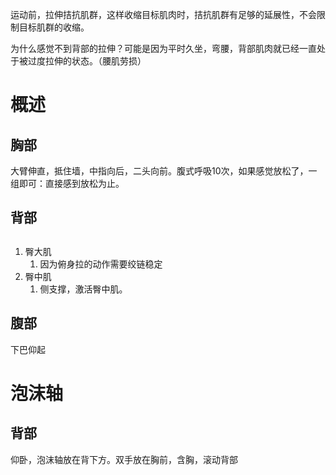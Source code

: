 运动前，拉伸拮抗肌群，这样收缩目标肌肉时，拮抗肌群有足够的延展性，不会限制目标肌群的收缩。

为什么感觉不到背部的拉伸？可能是因为平时久坐，弯腰，背部肌肉就已经一直处于被过度拉伸的状态。（腰肌劳损）

# 概述
## 胸部
大臂伸直，抵住墙，中指向后，二头向前。腹式呼吸10次，如果感觉放松了，一组即可：直接感到放松为止。
## 背部
## 
1. 臀大肌
	1. 因为俯身拉的动作需要绞链稳定
2. 臀中肌
	1. 侧支撑，激活臀中肌。
## 腹部
下巴仰起
# 泡沫轴
## 背部
仰卧，泡沫轴放在背下方。双手放在胸前，含胸，滚动背部